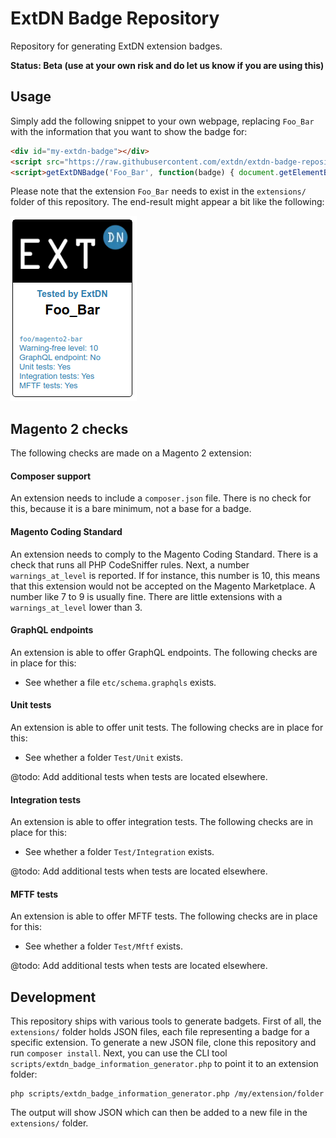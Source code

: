 # ExtDN Badge Repository
Repository for generating ExtDN extension badges.

**Status: Beta (use at your own risk and do let us know if you are using this)**

## Usage
Simply add the following snippet to your own webpage, replacing `Foo_Bar` with the information that you want to show the badge for:
```html
<div id="my-extdn-badge"></div>
<script src="https://raw.githubusercontent.com/extdn/extdn-badge-repository/master/js/badge.js"></script>
<script>getExtDNBadge('Foo_Bar', function(badge) { document.getElementById('my-extdn-badge').innerHTML = badge; });</script>
```

Please note that the extension `Foo_Bar` needs to exist in the `extensions/` folder of this repository. The end-result might appear a bit like the following:

<img src="images/sample-badge.png" />

## Magento 2 checks
The following checks are made on a Magento 2 extension:

#### Composer support
An extension needs to include a `composer.json` file. There is no check for this, because it is a bare minimum, not a base for a badge.

#### Magento Coding Standard
An extension needs to comply to the Magento Coding Standard. There is a check that runs all PHP CodeSniffer rules. Next, a number `warnings_at_level` is reported. If for instance, this number is 10, this means that this extension would not be accepted on the Magento Marketplace. A number like 7 to 9 is usually fine. There are little extensions with a `warnings_at_level` lower than 3.

#### GraphQL endpoints
An extension is able to offer GraphQL endpoints. The following checks are in place for this:

- See whether a file `etc/schema.graphqls` exists.

#### Unit tests
An extension is able to offer unit tests. The following checks are in place for this:

- See whether a folder `Test/Unit` exists.

@todo: Add additional tests when tests are located elsewhere.

#### Integration tests
An extension is able to offer integration tests. The following checks are in place for this:

- See whether a folder `Test/Integration` exists.

@todo: Add additional tests when tests are located elsewhere.

#### MFTF tests
An extension is able to offer MFTF tests. The following checks are in place for this:

- See whether a folder `Test/Mftf` exists.

@todo: Add additional tests when tests are located elsewhere.

## Development
This repository ships with various tools to generate badgets. First of all, the `extensions/` folder holds JSON files, each file representing a badge for a specific extension. To generate a new JSON file, clone this repository and run `composer install`. Next, you can use the CLI tool `scripts/extdn_badge_information_generator.php` to point it to an extension folder:

    php scripts/extdn_badge_information_generator.php /my/extension/folder

The output will show JSON which can then be added to a new file in the `extensions/` folder.

